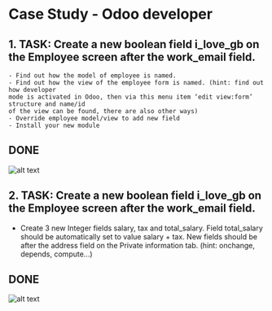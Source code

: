# Case Study - Odoo developer

## 1. TASK: Create a new boolean field i_love_gb on the Employee screen after the work_email field.
    - Find out how the model of employee is named.
    - Find out how the view of the employee form is named. (hint: find out how developer
    mode is activated in Odoo, then via this menu item ‘edit view:form’ structure and name/id
    of the view can be found, there are also other ways)
    - Override employee model/view to add new field
    - Install your new module

## DONE

![alt text](https://i.ibb.co/vDGSzG6/1.png)


## 2. TASK: Create a new boolean field i_love_gb on the Employee screen after the work_email field.
-   Create 3 new Integer fields salary, tax and total_salary. Field total_salary should be automatically set to value salary + tax. New fields should be after the address field on the Private information tab. (hint: onchange, depends, compute...)

## DONE
![alt text](https://i.ibb.co/mF0wymW/2.png)

